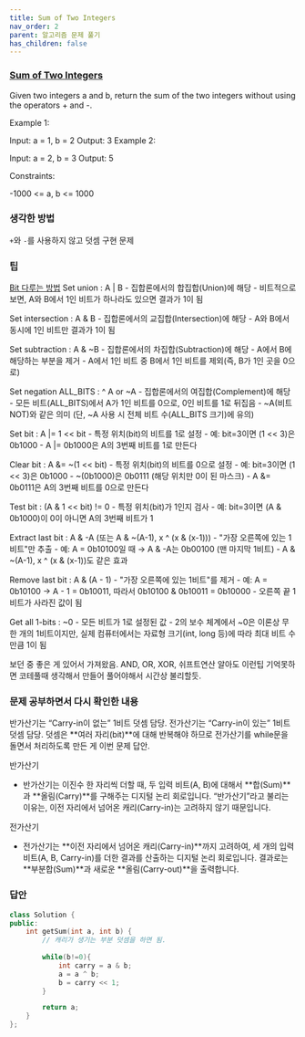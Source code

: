 ```yaml
---
title: Sum of Two Integers
nav_order: 2
parent: 알고리즘 문제 풀기
has_children: false
---
```



### [Sum of Two Integers](https://leetcode.com/problems/sum-of-two-integers/description/)
Given two integers a and b, return the sum of the two integers without using the operators + and -.

Example 1:

Input: a = 1, b = 2
Output: 3
Example 2:

Input: a = 2, b = 3
Output: 5
 

Constraints:

-1000 <= a, b <= 1000

### 생각한 방법
`+`와 `-`를 사용하지 않고 덧셈 구현 문제

### 팁
[Bit 다루는 방법](https://leetcode.com/problems/sum-of-two-integers/solutions/84278/a-summary-how-to-use-bit-manipulation-to-solve-problems-easily-and-efficiently)
Set union : A | B
    - 집합론에서의 합집합(Union)에 해당
    - 비트적으로 보면, A와 B에서 1인 비트가 하나라도 있으면 결과가 1이 됨

Set intersection : A & B
    - 집합론에서의 교집합(Intersection)에 해당
    - A와 B에서 동시에 1인 비트만 결과가 1이 됨

Set subtraction : A & ~B
    - 집합론에서의 차집합(Subtraction)에 해당
    - A에서 B에 해당하는 부분을 제거
    - A에서 1인 비트 중 B에서 1인 비트를 제외(즉, B가 1인 곳을 0으로)

Set negation ALL_BITS : ^ A or ~A
    - 집합론에서의 여집합(Complement)에 해당
    - 모든 비트(ALL_BITS)에서 A가 1인 비트를 0으로, 0인 비트를 1로 뒤집음
    - ~A(비트 NOT)와 같은 의미 (단, ~A 사용 시 전체 비트 수(ALL_BITS 크기)에 유의)

Set bit : A |= 1 << bit
    - 특정 위치(bit)의 비트를 1로 설정
    - 예: bit=3이면 (1 << 3)은 0b1000
    - A |= 0b1000은 A의 3번째 비트를 1로 만든다

Clear bit : A &= ~(1 << bit)
    - 특정 위치(bit)의 비트를 0으로 설정
    - 예: bit=3이면 (1 << 3)은 0b1000
    - ~(0b1000)은 0b0111 (해당 위치만 0이 된 마스크)
    - A &= 0b0111은 A의 3번째 비트를 0으로 만든다

Test bit : (A & 1 << bit) != 0
    - 특정 위치(bit)가 1인지 검사
    - 예: bit=3이면 (A & 0b1000)이 0이 아니면 A의 3번째 비트가 1

Extract last bit : A & -A (또는 A & ~(A-1), x ^ (x & (x-1)))
    - "가장 오른쪽에 있는 1비트"만 추출
    - 예: A = 0b10100일 때 → A & -A는 0b00100 (맨 마지막 1비트)
    - A & ~(A-1), x ^ (x & (x-1))도 같은 효과

Remove last bit : A & (A - 1)
    - "가장 오른쪽에 있는 1비트"를 제거
    - 예: A = 0b10100 → A - 1 = 0b10011, 따라서 0b10100 & 0b10011 = 0b10000
    - 오른쪽 끝 1비트가 사라진 값이 됨

Get all 1-bits : ~0
    - 모든 비트가 1로 설정된 값
    - 2의 보수 체계에서 ~0은 이론상 무한 개의 1비트이지만,
      실제 컴퓨터에서는 자료형 크기(int, long 등)에 따라 최대 비트 수만큼 1이 됨


보던 중 좋은 게 있어서 가져왔음. 
AND, OR, XOR, 쉬프트연산 알아도 이런팁 기억못하면 코테풀때 생각해서 만들어 풀어야해서 시간상 불리할듯.

### 문제 공부하면서 다시 확인한 내용
반가산기는 “Carry-in이 없는” 1비트 덧셈 담당.
전가산기는 “Carry-in이 있는” 1비트 덧셈 담당.
덧셈은  **여러 자리(bit)**에 대해 반복해야 하므로 전가산기를 while문을 돌면서 처리하도록 만든 게 이번 문제 답안.

반가산기
- 반가산기는 이진수 한 자리씩 더할 때, 두 입력 비트(A, B)에 대해서 **합(Sum)**과 **올림(Carry)**를 구해주는 디지털 논리 회로입니다. “반가산기”라고 불리는 이유는, 이전 자리에서 넘어온 캐리(Carry-in)는 고려하지 않기 때문입니다.

전가산기
- 전가산기는 **이전 자리에서 넘어온 캐리(Carry-in)**까지 고려하여, 세 개의 입력 비트(A, B, Carry-in)를 더한 결과를 산출하는 디지털 논리 회로입니다. 결과로는 **부분합(Sum)**과 새로운 **올림(Carry-out)**을 출력합니다.



### 답안
```c++
class Solution {
public:
    int getSum(int a, int b) {
        // 캐리가 생기는 부분 덧셈을 하면 됨.
        
        while(b!=0){
            int carry = a & b;
            a = a ^ b;
            b = carry << 1;
        }

        return a;
    }
};
```